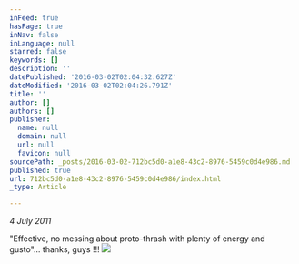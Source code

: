```yaml
---
inFeed: true
hasPage: true
inNav: false
inLanguage: null
starred: false
keywords: []
description: ''
datePublished: '2016-03-02T02:04:32.627Z'
dateModified: '2016-03-02T02:04:26.791Z'
title: ''
author: []
authors: []
publisher:
  name: null
  domain: null
  url: null
  favicon: null
sourcePath: _posts/2016-03-02-712bc5d0-a1e8-43c2-8976-5459c0d4e986.md
published: true
url: 712bc5d0-a1e8-43c2-8976-5459c0d4e986/index.html
_type: Article

---
```

_4 July 2011_

"Effective, no messing about proto-thrash with plenty of energy and gusto"... thanks, guys !!!
![](https://the-grid-user-content.s3-us-west-2.amazonaws.com/c1b7bbf4-47f3-4b80-8ced-19b0285f5a6d.jpg)